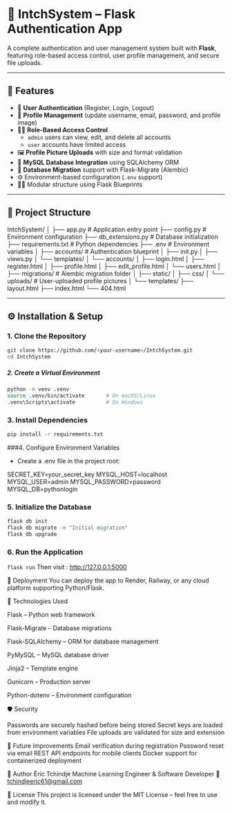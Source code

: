 # 🔐 IntchSystem – Flask Authentication App

A complete authentication and user management system built with **Flask**, featuring role-based access control, user profile management, and secure file uploads.  

---

## 🚀 Features

- 🔑 **User Authentication** (Register, Login, Logout)
- 👤 **Profile Management** (update username, email, password, and profile image)
- 🧑‍💼 **Role-Based Access Control**  
  - `admin` users can view, edit, and delete all accounts  
  - `user` accounts have limited access
- 🖼️ **Profile Picture Uploads** with size and format validation
- 💾 **MySQL Database Integration** using SQLAlchemy ORM
- 🧱 **Database Migration** support with Flask-Migrate (Alembic)
- ⚙️ Environment-based configuration (`.env` support)
- 🧑‍💻 Modular structure using Flask Blueprints

---

## 🧭 Project Structure

IntchSystem/
│
├── app.py # Application entry point
├── config.py # Environment configuration
├── db_extensions.py # Database initialization
├── requirements.txt # Python dependencies
├── .env # Environment variables
│
├── accounts/ # Authentication blueprint
│ ├── init.py
│ ├── views.py
│ └── templates/
│ └── accounts/
│ ├── login.html
│ ├── register.html
│ ├── profile.html
│ ├── edit_profile.html
│ └── users.html
│
├── migrations/ # Alembic migration folder
│
├── static/
│ ├── css/
│ └── uploads/ # User-uploaded profile pictures
│
└── templates/
├── layout.html
├── index.html
└── 404.html



---

## ⚙️ Installation & Setup

### 1. Clone the Repository
```bash
git clone https://github.com/<your-username>/IntchSystem.git
cd IntchSystem
```

##### 2. Create a Virtual Environment
```bash
python -m venv .venv
source .venv/bin/activate       # On macOS/Linux
.venv\Scripts\activate          # On Windows
```


### 3. Install Dependencies
```bash
pip install -r requirements.txt
```


###4. Configure Environment Variables

- Create a .env file in the project root:

SECRET_KEY=your_secret_key
MYSQL_HOST=localhost
MYSQL_USER=admin
MYSQL_PASSWORD=password
MYSQL_DB=pythonlogin


### 5. Initialize the Database
```bash
flask db init
flask db migrate -m "Initial migration"
flask db upgrade
```

### 6. Run the Application
```flask run```
Then visit :  http://127.0.0.1:5000


🔧 Deployment
You can deploy the app to Render, Railway, or any cloud platform supporting Python/Flask.



🧠 Technologies Used

Flask – Python web framework

Flask-Migrate – Database migrations

Flask-SQLAlchemy – ORM for database management

PyMySQL – MySQL database driver

Jinja2 – Template engine

Gunicorn – Production server

Python-dotenv – Environment configuration

🛡️ Security

Passwords are securely hashed before being stored
Secret keys are loaded from environment variables
File uploads are validated for size and extension

🧩 Future Improvements
Email verification during registration
Password reset via email
REST API endpoints for mobile clients
Docker support for containerized deployment

💬 Author
Éric Tchindje
Machine Learning Engineer & Software Developer
📧 tchindjeeric61@gmail.com

🪪 License
This project is licensed under the MIT License – feel free to use and modify it.
